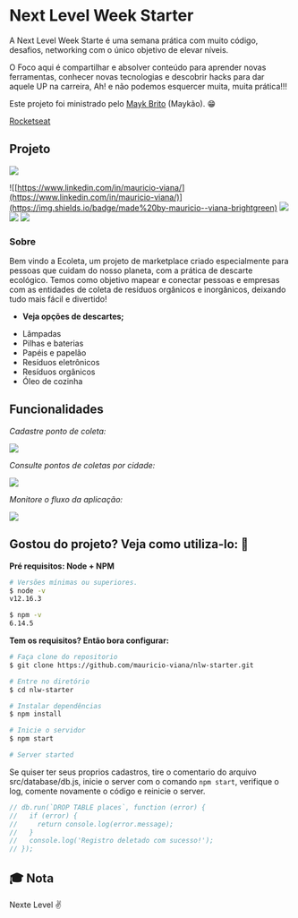 # Next Level Week Starter

A Next Level Week Starte é uma semana prática com muito código, desafios, networking com o único objetivo de elevar níveis.

O Foco aqui é compartilhar e absolver conteúdo para aprender novas ferramentas, conhecer novas tecnologias e descobrir hacks para dar aquele UP na carreira, Ah! e não podemos esquercer muita, muita prática!!!

Este projeto foi ministrado pelo [Mayk Brito](https://github.com/maykbrito 'Mayk Brito') (Maykão). :grin:

[Rocketseat](https://rocketseat.com.br/ 'Rocketseat')

## Projeto

![](https://github.com/mauricio-viana/nlw-starter/blob/master/images/home-page.png?raw=true)

![[https://www.linkedin.com/in/mauricio-viana/](https://www.linkedin.com/in/mauricio-viana/)](https://img.shields.io/badge/made%20by-mauricio--viana-brightgreen) ![](https://img.shields.io/github/languages/count/mauricio-viana/nlw-starter) ![](https://img.shields.io/github/languages/top/mauricio-viana/nlw-starter) ![](https://img.shields.io/github/repo-size/mauricio-viana/nlw-starter)




### Sobre

Bem vindo a Ecoleta, um projeto de marketplace criado especialmente para pessoas que cuidam do nosso planeta, com a prática de descarte ecológico. Temos como objetivo mapear e conectar pessoas e empresas com as entidades de coleta de resíduos orgânicos e inorgânicos, deixando tudo mais fácil e divertido!

- **Veja opções de descartes;**

* Lâmpadas
* Pilhas e baterias
* Papéis e papelão
* Resíduos eletrônicos
* Resíduos orgânicos
* Óleo de cozinha

## Funcionalidades

_Cadastre ponto de coleta:_

![](https://github.com/mauricio-viana/nlw-starter/blob/master/images/create-point.gif?raw=true)

_Consulte pontos de coletas por cidade:_

![](https://github.com/mauricio-viana/nlw-starter/blob/master/images/search.gif?raw=true)

_Monitore o fluxo da aplicação:_

![](https://github.com/mauricio-viana/nlw-starter/blob/master/images/log.gif?raw=true)


## Gostou do projeto? Veja como utiliza-lo: :rocket:

**Pré requisitos: Node + NPM**

```bash
# Versões mínimas ou superiores.
$ node -v
v12.16.3

$ npm -v
6.14.5
```

**Tem os requisitos? Então bora configurar:**

```bash
# Faça clone do repositorio
$ git clone https://github.com/mauricio-viana/nlw-starter.git

# Entre no diretório
$ cd nlw-starter

# Instalar dependências
$ npm install

# Inicie o servidor
$ npm start

# Server started
```

Se quiser ter seus proprios cadastros, tire o comentario do arquivo src/database/db.js, inicie o server com o comando `npm start`, verifique o log, comente novamente o código e reinicie o server.

```javascript
// db.run(`DROP TABLE places`, function (error) {
//   if (error) {
//     return console.log(error.message);
//   }
//   console.log('Registro deletado com sucesso!');
// });
```

## :mortar_board: Nota

Nexte Level :v:
